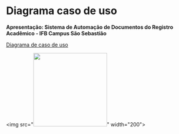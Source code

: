 # Diagrama caso de uso
**Apresentação: Sistema de Automação de Documentos do Registro Acadêmico - IFB Campus São Sebastião**

[Diagrama de caso de uso](https://drive.google.com/file/d/1Dn_0xKC-Fd_6IFnM6_AO9LEbQxmbTNWJ/view?usp=sharing)

<img 
src="<img 
src="https://media3.giphy.com/media/klES1W6eoE5k0xTPCk/200w.webp?cid=ecf05e4746000rhtov6z3bq1b42utqdryy2inpk378u3f6ue&ep=v1_gifs_related&rid=200w.webp&ct=g" width="200">" width="200">
